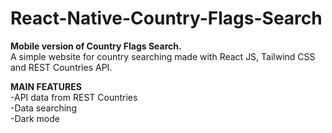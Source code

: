 # React-Native-Country-Flags-Search
**Mobile version of Country Flags Search.**<br/>A simple website for country searching made with React JS, Tailwind CSS and REST Countries API.

**MAIN FEATURES** <br/>
-API data from REST Countries <br/>
-Data searching <br/>
-Dark mode
